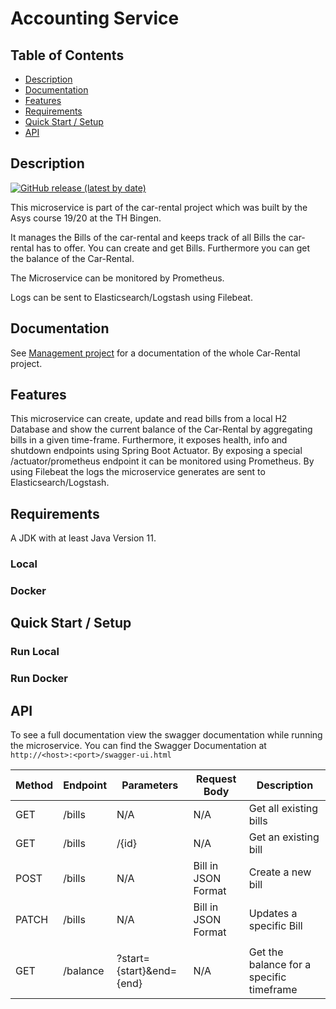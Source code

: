 # Accounting Service
## Table of Contents

- [Description](#description)
- [Documentation](#documentation)
- [Features](#features)
- [Requirements](#requirements)
- [Quick Start / Setup](#quick-start--setup)
- [API](#api)

## Description
[![GitHub release (latest by date)](https://img.shields.io/github/v/release/asys1920/accountingservice)](https://github.com/asys1920/accountingservice/releases/tag/v1.0.0)

This microservice is part of the car-rental project which was built
by the Asys course 19/20 at the TH Bingen.

It manages the Bills of the car-rental and keeps track of all Bills
the car-rental has to offer. You can create and get Bills. Furthermore you can get the balance of the Car-Rental.

The Microservice can be monitored by Prometheus.

Logs can be sent to Elasticsearch/Logstash using Filebeat.

## Documentation
See [Management project](https://github.com/asys1920/management) for a documentation of the whole Car-Rental project.
## Features
This microservice can create, update and read bills from a local H2 Database and show the current balance of the Car-Rental
by aggregating bills in a given time-frame. Furthermore, it exposes health,
info and shutdown endpoints using Spring Boot Actuator. By exposing a special /actuator/prometheus endpoint it can
be monitored using Prometheus. By using Filebeat the logs the microservice generates are sent to Elasticsearch/Logstash.

## Requirements
A JDK with at least Java Version 11.

### Local
### Docker
## Quick Start / Setup
### Run Local
### Run Docker

## API
To see a full documentation view the swagger documentation while running the microservice. You can
find the Swagger Documentation at `http://<host>:<port>/swagger-ui.html` 

Method | Endpoint | Parameters | Request Body | Description
--- | --- | ---  | --- | ---
GET | /bills | N/A | N/A | Get all existing bills
GET | /bills | /{id} | N/A | Get an existing bill
POST | /bills | N/A | Bill in JSON Format | Create a new bill
PATCH | /bills | N/A | Bill in JSON Format | Updates a specific Bill
 | | | |
GET | /balance | ?start={start}&end={end} | N/A | Get the balance for a specific timeframe

